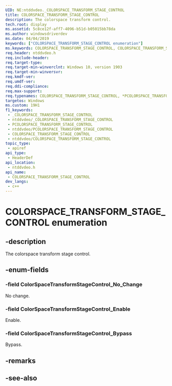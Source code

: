 ```yaml
---
UID: NE:ntddvdeo._COLORSPACE_TRANSFORM_STAGE_CONTROL
title: COLORSPACE_TRANSFORM_STAGE_CONTROL
description: The colorspace transform control.
tech.root: display
ms.assetid: 5c8ce12f-aff7-4096-b51d-b05015bb78da
ms.author: windowsdriverdev
ms.date: 04/04/2019
keywords: ["COLORSPACE_TRANSFORM_STAGE_CONTROL enumeration"]
ms.keywords: COLORSPACE_TRANSFORM_STAGE_CONTROL, COLORSPACE_TRANSFORM_STAGE_CONTROL, *PCOLORSPACE_TRANSFORM_STAGE_CONTROL,
req.header: ntddvdeo.h
req.include-header: 
req.target-type: 
req.target-min-winverclnt: Windows 10, version 1903
req.target-min-winversvr: 
req.kmdf-ver: 
req.umdf-ver: 
req.ddi-compliance: 
req.max-support: 
req.typenames: COLORSPACE_TRANSFORM_STAGE_CONTROL, *PCOLORSPACE_TRANSFORM_STAGE_CONTROL
targetos: Windows
ms.custom: 19H1
f1_keywords:
 - _COLORSPACE_TRANSFORM_STAGE_CONTROL
 - ntddvdeo/_COLORSPACE_TRANSFORM_STAGE_CONTROL
 - PCOLORSPACE_TRANSFORM_STAGE_CONTROL
 - ntddvdeo/PCOLORSPACE_TRANSFORM_STAGE_CONTROL
 - COLORSPACE_TRANSFORM_STAGE_CONTROL
 - ntddvdeo/COLORSPACE_TRANSFORM_STAGE_CONTROL
topic_type:
 - apiref
api_type:
 - HeaderDef
api_location:
 - ntddvdeo.h
api_name:
 - COLORSPACE_TRANSFORM_STAGE_CONTROL
dev_langs:
 - c++
---
```


# COLORSPACE_TRANSFORM_STAGE_CONTROL enumeration


## -description

The colorspace transform stage control.

## -enum-fields

### -field ColorSpaceTransformStageControl_No_Change

No change.

### -field ColorSpaceTransformStageControl_Enable

Enable.

### -field ColorSpaceTransformStageControl_Bypass

Bypass.

## -remarks

## -see-also


